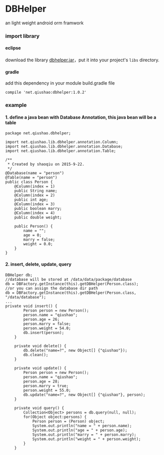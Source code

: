 

DBHelper
======

an light weight android orm framwork

### import library
#### eclipse
download the library [dbhelper.jar](https://github.com/qiushao/DBHelper/raw/master/downloads/dbhelper.jar)，put it into your project's `libs` directory.

#### gradle
add this dependency in your module build.gradle file
```
compile 'net.qiushao:dbhelper:1.0.2'
```

### example

#### 1. define a java bean with Database Annotation, this java bean will be a table
```
package net.qiushao.dbhelper;

import net.qiushao.lib.dbhelper.annotation.Column;
import net.qiushao.lib.dbhelper.annotation.Database;
import net.qiushao.lib.dbhelper.annotation.Table;

/**
 * Created by shaoqiu on 2015-9-22.
 */
@Database(name = "person")
@Table(name = "person")
public class Person {
    @Column(index = 1)
    public String name;
    @Column(index = 2)
    public int age;
    @Column(index = 3)
    public boolean marry;
    @Column(index = 4)
    public double weight;

    public Person() {
        name = "";
        age = 0;
        marry = false;
        weight = 0.0;
    }
}

```

#### 2. insert, delete, update, query
```
DBHelper db;
//database will be stored at /data/data/package/database
db = DBFactory.getInstance(this).getDBHelper(Person.class);
//or you can assign the database dir path
db = DBFactory.getInstance(this).getDBHelper(Person.class, "/data/database");
...
private void insert() {
        Person person = new Person();
        person.name = "qiushao";
        person.age = 26;
        person.marry = false;
        person.weight = 54.0;
        db.insert(person);
    }

    private void delete() {
        db.delete("name=?", new Object[] {"qiushao"});
        db.clean();
    }

    private void update() {
        Person person = new Person();
        person.name = "qiushao";
        person.age = 28;
        person.marry = true;
        person.weight = 55.0;
        db.update("name=?", new Object[] {"qiushao"}, person);
    }

    private void query() {
        Collection<Object> persons = db.query(null, null);
        for(Object object:persons) {
            Person person = (Person) object;
            System.out.println("name = " + person.name);
            System.out.println("age = " + person.age);
            System.out.println("marry = " + person.marry);
            System.out.println("weight = " + person.weight);
        }
    }
```

